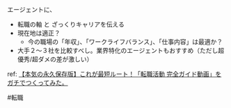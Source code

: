 

エージェントに、
- 転職の軸 と ざっくりキャリアを伝える
- 現在地は適正？
	- 今の職場の「年収」、「ワークライフバランス」、「仕事内容」は最適か？
- 大手２～３社を比較すべし。業界特化のエージェントもおすすめ（ただし超優秀/超ダメの差が激しい）

ref: [【本気の永久保存版】これが最短ルート！「転職活動 完全ガイド動画」をガチでつくってみた。](https://www.youtube.com/watch?v=gj53Qh3yskA)


#転職
